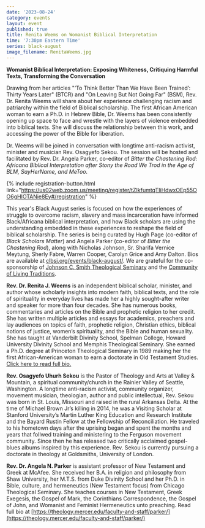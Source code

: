 ```yaml
---
date: '2023-08-24'
category: events
layout: event
published: true
title: Renita Weems on Womanist Biblical Interpretation
time: '7:30pm Eastern Time'
series: black-august
image_filename: RenitaWeems.jpg
---
```

**Womanist Biblical Interpretation:
Exposing Whiteness, Critiquing Harmful Texts, Transforming the Conversation**

Drawing from her articles "‘To Think Better Than We Have Been Trained’: Thirty Years Later" (BTCR) and "On Leaving But Not Going Far" (BSM), Rev. Dr. Renita Weems will share about her experience challenging racism and patriarchy within the field of Biblical scholarship. The first African American woman to earn a Ph.D. in Hebrew Bible, Dr. Weems has been consistently opening up space to face and wrestle with the layers of violence embedded into biblical texts. She will discuss the relationship between this work, and accessing the power of the Bible for liberation.

Dr. Weems will be joined in conversation with longtime anti-racism activist, minister and musician Rev. Osagyefo Sekou. The session will be hosted and facilitated by Rev. Dr. Angela Parker, co-editor of _Bitter the Chastening Rod: Africana Biblical Interpretation after Stony the Road We Trod in the Age of BLM, SayHerName, and MeToo._

{% include registration-button.html link="https://us02web.zoom.us/meeting/register/tZIkfumtqTIiHdwxOEp55OO6gHIOTANie8Ey#/registration" %}

This year's Black August series is focused on how the experiences of struggle to overcome racism, slavery and mass incarceration have informed Black/Africana biblical interpretation, and how Black scholars are using the understanding embedded in these experiences to reshape the field of biblical scholarship. The series is being curated by Hugh Page (co-editor of _Black Scholars Matter_) and Angela Parker (co-editor of _Bitter the Chastening Rod_), along with Nicholas Johnson, Sr. Sharifa Vernice Meytung, Sherly Fabre, Warren Cooper, Carolyn Grice and Amy Dalton. Bios are available at [clbsj.org/events/black-august/](https://clbsj.org/events/black-august/). We are grateful for the co-sponsorship of [Johnson C. Smith Theological Seminary](https://www.jcsts.org/) and the [Community of Living Traditions](https://www.facebook.com/CLTMultifaith/).

**Rev. Dr. Renita J. Weems** is an independent biblical scholar, minister, and author whose scholarly insights into modern faith, biblical texts, and the role of spirituality in everyday lives has made her a highly sought-after writer and speaker for more than four decades. She has numerous books, commentaries and articles on the Bible and prophetic religion to her credit. She has written multiple articles and essays for academics, preachers and lay audiences on topics of faith, prophetic religion, Christian ethics, biblical notions of justice, women’s spirituality, and the Bible and human sexuality. She has taught at Vanderbilt Divinity School, Spelman College, Howard University Divinity School and Memphis Theological Seminary. She earned a Ph.D. degree at Princeton Theological Seminary in 1989 making her the first African-American woman to earn a doctorate in Old Testament Studies. [Click here to read full bio.](https://chapel.howard.edu/speaker-schedule/speaker-profiles/rev-dr-renita-j-weems)

**Rev. Osagyefo Uhurh Sekou** is the Pastor of Theology and Arts at Valley & Mountain, a spiritual community/church in the Rainier Valley of Seattle, Washington. A longtime anti-racism activist, community organizer, movement musician, theologian, author and public intellectual, Rev. Sekou was born in St. Louis, Missouri and raised in the rural Arkansas Delta. At the time of Michael Brown Jr’s killing in 2014, he was a Visiting Scholar at Stanford University’s Martin Luther King Education and Research Institute and the Bayard Rustin Fellow at the Fellowship of Reconciliation. He traveled to his hometown days after the uprising began and spent the months and years that follwed training and ministering to the Ferguson movement community. Since then he has released two critically acclaimed gospel-blues albums inspired by this experience. Rev. Sekou is currently pursuing a doctorate in theology at Goldsmiths, University of London.

**Rev. Dr. Angela N. Parker** is assistant professor of New Testament and Greek at McAfee. She received her B.A. in religion and philosophy from Shaw University, her M.T.S. from Duke Divinity School and her Ph.D. in Bible, culture, and hermeneutics (New Testament focus) from Chicago Theological Seminary. She teaches courses in New Testament, Greek Exegesis, the Gospel of Mark, the Corinthians Correspondence, the Gospel of John, and Womanist and Feminist Hermeneutics unto preaching. Read full bio at [https://theology.mercer.edu/faculty-and-staff/parker/](https://theology.mercer.edu/faculty-and-staff/parker/)
